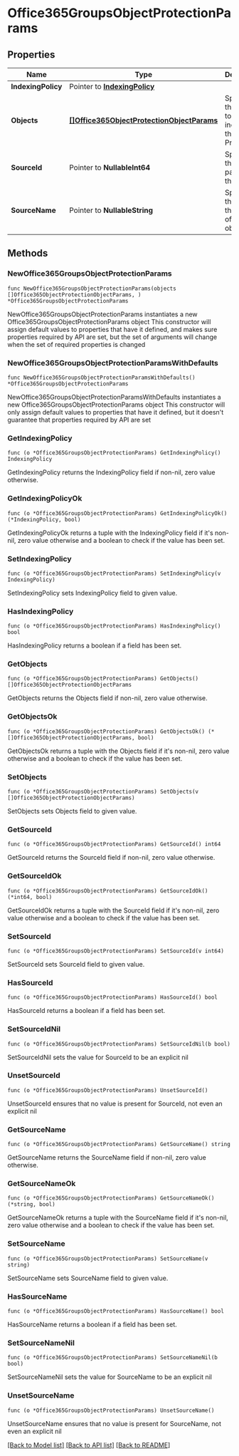 # Office365GroupsObjectProtectionParams

## Properties

Name | Type | Description | Notes
------------ | ------------- | ------------- | -------------
**IndexingPolicy** | Pointer to [**IndexingPolicy**](IndexingPolicy.md) |  | [optional] 
**Objects** | [**[]Office365ObjectProtectionObjectParams**](Office365ObjectProtectionObjectParams.md) | Specifies the objects to be included in the Object Protection. | 
**SourceId** | Pointer to **NullableInt64** | Specifies the id of the parent of the objects. | [optional] [readonly] 
**SourceName** | Pointer to **NullableString** | Specifies the name of the parent of the objects. | [optional] [readonly] 

## Methods

### NewOffice365GroupsObjectProtectionParams

`func NewOffice365GroupsObjectProtectionParams(objects []Office365ObjectProtectionObjectParams, ) *Office365GroupsObjectProtectionParams`

NewOffice365GroupsObjectProtectionParams instantiates a new Office365GroupsObjectProtectionParams object
This constructor will assign default values to properties that have it defined,
and makes sure properties required by API are set, but the set of arguments
will change when the set of required properties is changed

### NewOffice365GroupsObjectProtectionParamsWithDefaults

`func NewOffice365GroupsObjectProtectionParamsWithDefaults() *Office365GroupsObjectProtectionParams`

NewOffice365GroupsObjectProtectionParamsWithDefaults instantiates a new Office365GroupsObjectProtectionParams object
This constructor will only assign default values to properties that have it defined,
but it doesn't guarantee that properties required by API are set

### GetIndexingPolicy

`func (o *Office365GroupsObjectProtectionParams) GetIndexingPolicy() IndexingPolicy`

GetIndexingPolicy returns the IndexingPolicy field if non-nil, zero value otherwise.

### GetIndexingPolicyOk

`func (o *Office365GroupsObjectProtectionParams) GetIndexingPolicyOk() (*IndexingPolicy, bool)`

GetIndexingPolicyOk returns a tuple with the IndexingPolicy field if it's non-nil, zero value otherwise
and a boolean to check if the value has been set.

### SetIndexingPolicy

`func (o *Office365GroupsObjectProtectionParams) SetIndexingPolicy(v IndexingPolicy)`

SetIndexingPolicy sets IndexingPolicy field to given value.

### HasIndexingPolicy

`func (o *Office365GroupsObjectProtectionParams) HasIndexingPolicy() bool`

HasIndexingPolicy returns a boolean if a field has been set.

### GetObjects

`func (o *Office365GroupsObjectProtectionParams) GetObjects() []Office365ObjectProtectionObjectParams`

GetObjects returns the Objects field if non-nil, zero value otherwise.

### GetObjectsOk

`func (o *Office365GroupsObjectProtectionParams) GetObjectsOk() (*[]Office365ObjectProtectionObjectParams, bool)`

GetObjectsOk returns a tuple with the Objects field if it's non-nil, zero value otherwise
and a boolean to check if the value has been set.

### SetObjects

`func (o *Office365GroupsObjectProtectionParams) SetObjects(v []Office365ObjectProtectionObjectParams)`

SetObjects sets Objects field to given value.


### GetSourceId

`func (o *Office365GroupsObjectProtectionParams) GetSourceId() int64`

GetSourceId returns the SourceId field if non-nil, zero value otherwise.

### GetSourceIdOk

`func (o *Office365GroupsObjectProtectionParams) GetSourceIdOk() (*int64, bool)`

GetSourceIdOk returns a tuple with the SourceId field if it's non-nil, zero value otherwise
and a boolean to check if the value has been set.

### SetSourceId

`func (o *Office365GroupsObjectProtectionParams) SetSourceId(v int64)`

SetSourceId sets SourceId field to given value.

### HasSourceId

`func (o *Office365GroupsObjectProtectionParams) HasSourceId() bool`

HasSourceId returns a boolean if a field has been set.

### SetSourceIdNil

`func (o *Office365GroupsObjectProtectionParams) SetSourceIdNil(b bool)`

 SetSourceIdNil sets the value for SourceId to be an explicit nil

### UnsetSourceId
`func (o *Office365GroupsObjectProtectionParams) UnsetSourceId()`

UnsetSourceId ensures that no value is present for SourceId, not even an explicit nil
### GetSourceName

`func (o *Office365GroupsObjectProtectionParams) GetSourceName() string`

GetSourceName returns the SourceName field if non-nil, zero value otherwise.

### GetSourceNameOk

`func (o *Office365GroupsObjectProtectionParams) GetSourceNameOk() (*string, bool)`

GetSourceNameOk returns a tuple with the SourceName field if it's non-nil, zero value otherwise
and a boolean to check if the value has been set.

### SetSourceName

`func (o *Office365GroupsObjectProtectionParams) SetSourceName(v string)`

SetSourceName sets SourceName field to given value.

### HasSourceName

`func (o *Office365GroupsObjectProtectionParams) HasSourceName() bool`

HasSourceName returns a boolean if a field has been set.

### SetSourceNameNil

`func (o *Office365GroupsObjectProtectionParams) SetSourceNameNil(b bool)`

 SetSourceNameNil sets the value for SourceName to be an explicit nil

### UnsetSourceName
`func (o *Office365GroupsObjectProtectionParams) UnsetSourceName()`

UnsetSourceName ensures that no value is present for SourceName, not even an explicit nil

[[Back to Model list]](../README.md#documentation-for-models) [[Back to API list]](../README.md#documentation-for-api-endpoints) [[Back to README]](../README.md)


